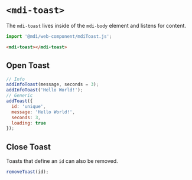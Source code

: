 # `<mdi-toast>`

The `mdi-toast` lives inside of the `mdi-body` element and listens for content.

```typescript
import '@mdi/web-component/mdiToast.js';
```

```html
<mdi-toast></mdi-toast>
```

## Open Toast

```js
// Info
addInfoToast(message, seconds = 3);
addInfoToast('Hello World!');
// Generic
addToast({
  id: 'unique',
  message: 'Hello World!',
  seconds: 3,
  loading: true
});
```

## Close Toast

Toasts that define an `id` can also be removed.

```js
removeToast(id);
```